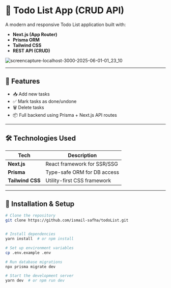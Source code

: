 # 📝 Todo List App (CRUD API)

A modern and responsive Todo List application built with:

- **Next.js (App Router)**
- **Prisma ORM**
- **Tailwind CSS**
- **REST API (CRUD)**


![screencapture-localhost-3000-2025-06-01-01_23_10](https://github.com/user-attachments/assets/018fa270-47ac-4862-bdd3-27c3a1c2487d)

---

## 🚀 Features

- 📥 Add new tasks
- ✅ Mark tasks as done/undone
- 🗑️ Delete tasks
- 📦 Full backend using Prisma + Next.js API routes

---

## 🛠️ Technologies Used

| Tech             | Description                 |
| ---------------- | --------------------------- |
| **Next.js**      | React framework for SSR/SSG |
| **Prisma**       | Type-safe ORM for DB access |
| **Tailwind CSS** | Utility-first CSS framework |

---

## 📂 Installation & Setup

```bash
# Clone the repository
git clone https://github.com/ismail-safha/todoList.git


# Install dependencies
yarn install  # or npm install

# Set up environment variables
cp .env.example .env

# Run database migrations
npx prisma migrate dev

# Start the development server
yarn dev  # or npm run dev
```
